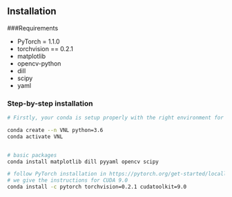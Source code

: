 ## Installation

###Requirements
- PyTorch = 1.1.0
- torchvision == 0.2.1
- matplotlib
- opencv-python
- dill
- scipy
- yaml

### Step-by-step installation
```bash
# Firstly, your conda is setup properly with the right environment for that

conda create --n VNL python=3.6
conda activate VNL


# basic packages
conda install matplotlib dill pyyaml opencv scipy 

# follow PyTorch installation in https://pytorch.org/get-started/locally/
# we give the instructions for CUDA 9.0
conda install -c pytorch torchvision=0.2.1 cudatoolkit=9.0

```